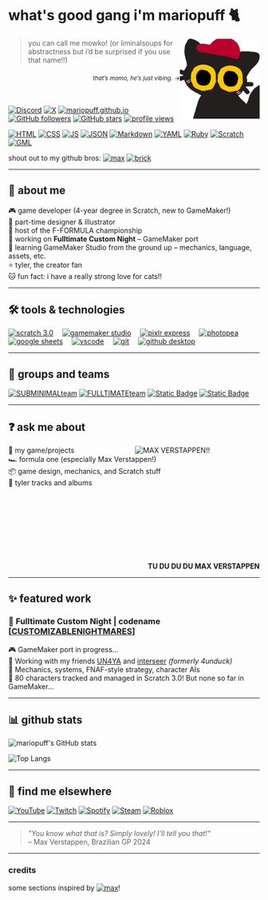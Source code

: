 # what's good gang i'm mariopuff 🐈
<img src="momocat.png" alt="this is momo, my oc!" align="right" width="160"/>


> you can call me mowko! (or liminalsoups for abstractness but i’d be surprised if you use that name!!)

<div align="right"><sub><i>that’s momo,  he’s just vibing. →</i></sub></div>

<br><br>
[![Discord](https://img.shields.io/badge/@mariopuff.-5661ea?style=flat&logo=discord&logoColor=white)](https://discord.com/users/913646560838041660)
[![X](https://img.shields.io/badge/@toybunny__-black?style=flat&logo=x&logoColor=white)](https://x.com/toybunny_)
[![mariopuff.github.io](https://custom-icon-badges.demolab.com/badge/-mariopuff.github.io-333333?logo=globe)](https://mariopuff.github.io)  
[![GitHub followers](https://img.shields.io/github/followers/mariopuff?label=followers&style=flat&labelColor=bc002d&color=ffffff)](https://github.com/mariopuff)
[![GitHub stars](https://img.shields.io/github/stars/mariopuff?affiliations=OWNER&style=flat&labelColor=bc002d&color=ffffff)](https://github.com/mariopuff)
[![profile views](https://komarev.com/ghpvc/?username=mariopuff&color=blueviolet&style=flat&color=bc002d)](https://github.com/mariopuff)  

[![HTML](https://img.shields.io/badge/HTML-f16524?logo=html5&logoColor=white)](https://html.spec.whatwg.org)
[![CSS](https://img.shields.io/badge/CSS-2465f1?logo=css3&logoColor=white)](https://www.w3.org/TR/CSS/#css)
[![JS](https://img.shields.io/badge/JavaScript-F7DF1E?logo=JavaScript&logoColor=black)](https://nodejs.org/en/)
[![JSON](https://img.shields.io/badge/JSON-F7DF1E?logo=json&logoColor=black)](www.json.org)
[![Markdown](https://img.shields.io/badge/Markdown-00a8de?logo=markdown&logoColor=white)](https://daringfireball.net/projects/markdown/)
[![YAML](https://img.shields.io/badge/YAML-CB171E?logo=yaml&logoColor=white)](https://yaml.org)
[![Ruby](https://img.shields.io/badge/Ruby-CC342D?logo=ruby&logoColor=white)](https://www.ruby-lang.org/en/)
[![Scratch](https://img.shields.io/badge/-Scratch-FFA500?logo=scratch&logoColor=white&style=flat)](https://scratch.mit.edu/users/Mario_0000/)
[![GML](https://img.shields.io/badge/GameMaker%20Lang-8bd248?logo=gamemaker&logoColor=white)](https://gamemaker.io/en)


shout out to my github bros:
[![max](https://img.shields.io/github/followers/maxeepy?style=flat&label=max%20verstappen&labelColor=32b853&color=fff184)](https://github.com/maxeepy)
[![brick](https://img.shields.io/github/followers/brckd?style=flat&label=brckd)](https://github.com/brckd)

---

## 👤 about me

🎮 game developer (4-year degree in Scratch, new to GameMaker!)  
🎨 part-time designer & illustrator  
🏁 host of the F-FORMULA championship  
🧱 working on **Fulltimate Custom Night** – GameMaker port  
🚀 learning GameMaker Studio from the ground up – mechanics, language, assets, etc.  
⭐ tyler, the creator fan  
🐱 fun fact: i have a really strong love for cats!!

---

## 🛠️ tools & technologies

<a href="https://scratch.mit.edu/users/Mario_0000/"><img src="https://cdn2.steamgriddb.com/icon/969a086e0717a9b496dd0e9a50ec8010.png" alt="scratch 3.0" height="48px"></a> 
<a href="https://gamemaker.io/en"><img src="https://encrypted-tbn0.gstatic.com/images?q=tbn:ANd9GcReflYD3bP9E2XvdDCU-8Z42M30Q43YWQjYxg&s" alt="gamemaker studio" height="48px"></a> 
<a href="https://pixlr.com/express/"><img src="https://pixlr.com/img/general/x-icon.svg" alt="pixlr express" height="48px"></a> 
<a href="https://www.photopea.com"><img src="https://upload.wikimedia.org/wikipedia/commons/thumb/e/e6/Photopea_logo.svg/1200px-Photopea_logo.svg.png" alt="photopea" height="48px"></a> 
<a href="https://workspace.google.com/products/sheets/"><img src="https://upload.wikimedia.org/wikipedia/commons/thumb/3/30/Google_Sheets_logo_%282014-2020%29.svg/1498px-Google_Sheets_logo_%282014-2020%29.svg.png" alt="google sheets" height="48px"></a> 
<a href="https://code.visualstudio.com"><img src="https://upload.wikimedia.org/wikipedia/commons/thumb/9/9a/Visual_Studio_Code_1.35_icon.svg/250px-Visual_Studio_Code_1.35_icon.svg.png" alt="vscode" height="48px"></a> 
<a href="https://git-scm.com"><img src="https://upload.wikimedia.org/wikipedia/commons/thumb/3/3f/Git_icon.svg/2048px-Git_icon.svg.png" alt="git" height="48px"></a> 
<a href="https://github.com/apps/desktop"><img src="https://upload.wikimedia.org/wikipedia/commons/thumb/a/ae/Github-desktop-logo-symbol.svg/1200px-Github-desktop-logo-symbol.svg.png" alt="github desktop" height="48px"></a> 

---

## 👥 groups and teams

[![SUBMINIMALteam](https://img.shields.io/badge/SUBMINIMALteam-e67e22?style=for-the-badge&logo=discord&logoColor=white&labelColor=5661ea)](https://discord.gg/fUcPPp3vpP)
[![FULLTIMATEteam](https://img.shields.io/badge/FULLTIMATEteam-bc002d?style=for-the-badge&logo=discord&logoColor=white&labelColor=5661ea)](https://discord.gg/fUcPPp3vpP)
[![Static Badge](https://img.shields.io/badge/The%20SeftDen-92edb0?style=for-the-badge&logo=discord&logoColor=white&labelColor=5661ea)](https://discord.gg/DNxzhg5CVe)
[![Static Badge](https://img.shields.io/badge/Cube%20Central-3d77ce?style=for-the-badge&logo=discord&logoColor=white)](https://discord.gg/5K26fv6MxZ)

---

## ❓ ask me about

<img src="https://i.pinimg.com/736x/00/09/48/000948e3ef7c4c4736b377452671e49f.jpg" alt="MAX VERSTAPPEN!! " align="right" width="250"/>


💬 my game/projects  
🏎️ formula one (especially Max Verstappen!)  
📦 game design, mechanics, and Scratch stuff  
🎤 tyler tracks and albums
<br><br><br><br><br><br><br><br><br>
<div align="right"><b>TU DU DU DU MAX VERSTAPPEN</b></div>

---

## ✨ featured work

### 🚧 **Fulltimate Custom Night | codename [[CUSTOMIZABLENIGHTMARES](https://github.com/mariopuff/customizablenightmares)]**  
🎮 GameMaker port in progress...  
👥 Working with my friends [UN4YA](https://github.com/UN4YA) and [interseer](https://github.com/4unduck) *(formerly 4unduck)*  
🧠 Mechanics, systems, FNAF-style strategy, character AIs  
🐾 80 characters tracked and managed in Scratch 3.0! But none so far in GameMaker...

---

## 📊 github stats

![mariopuff's GitHub stats](https://github-readme-stats.vercel.app/api?username=mariopuff&show_icons=true&theme=tokyonight&hide_border=true)

![Top Langs](https://github-readme-stats.vercel.app/api/top-langs/?username=mariopuff&layout=compact&theme=tokyonight&hide_border=true)

---

## 🔗 find me elsewhere
[![YouTube](https://img.shields.io/badge/-Mario__184-FF0000?logo=youtube&logoColor=white&style=flat)](https://youtube.com/@mariopuff184)
[![Twitch](https://img.shields.io/badge/-mariopuff-9146FF?logo=twitch&logoColor=white&style=flat)](https://twitch.tv/mariopuff)
[![Spotify](https://img.shields.io/badge/-mariopuff!-1ED760?logo=spotify&logoColor=white&style=flat)](https://open.spotify.com/user/xftko2c2nq2exfwg3tes82asl)
[![Steam](https://img.shields.io/badge/-hallwayheat-000000?logo=steam&logoColor=white&style=flat)](https://steamcommunity.com/id/hallwayheat)
[![Roblox](https://img.shields.io/badge/liminalsoups-gray?style=flat&logo=roblox&logoColor=white)](https://www.roblox.com/users/6220154646/profile)


---

> *"You know what that is? Simply lovely! I'll tell you that!"*  
> – Max Verstappen, Brazilian GP 2024

---

### credits

some sections inspired by [![max](https://img.shields.io/github/followers/maxeepy?style=flat&label=max%20verstappen&labelColor=32b853&color=fff184)](https://github.com/maxeepy)!
